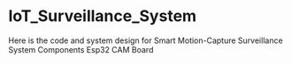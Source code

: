 # IoT_Surveillance_System
Here is the code and system design for Smart Motion-Capture Surveillance System
Components
Esp32 CAM Board

